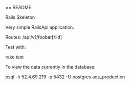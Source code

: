 == README

Rails Skeleton 

Very simple RailsApi application.

Routes: /api/v1/foobar[/:id]

Test with:

rake test 


To view the data currently in the database:

psql -h 52.4.69.219 -p 5432 -U postgres ads_production
